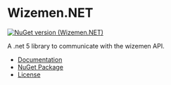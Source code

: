 # Wizemen.NET  
[![NuGet version (Wizemen.NET)](https://img.shields.io/nuget/v/Wizemen.NET.svg?style=flat-square)](https://www.nuget.org/packages/Wizemen.NET/)  

A .net 5 library to communicate with the wizemen API.  

- [Documentation](/Wizemen.NET/)
- [NuGet Package](https://www.nuget.org/packages/Wizemen.NET/)
- [License](LICENSE.md)

